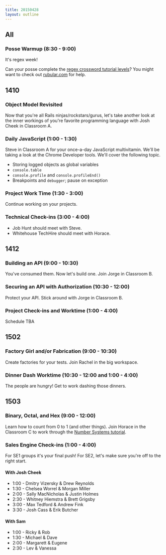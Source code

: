 ```yaml
---
title: 20150428
layout: outline
---
```


## All

### Posse Warmup (8:30 - 9:00)

It's regex week!

Can your posse complete the [regex crossword tutorial levels](http://regexcrossword.com/challenges/tutorial/puzzles/1)? You might want to check out [rubular.com](http://rubular.com/) for help.

## 1410

### Object Model Revisited

Now that you're all Rails ninjas/rockstars/gurus, let's take another look at the inner workings of you're favorite programming language with Josh Cheek in Classroom A.

### Daily JavaScript (1:00 - 1:30)

Steve in Classroom A for your once-a-day JavaScript multivitamin. We'll be taking a look at the Chrome Developer tools. We'll cover the following topic.

* Storing logged objects as global variables
* `console.table`
* `console.profile` and `console.profileEnd()`
* Breakpoints and `debugger`; pause on exception

### Project Work Time (1:30 - 3:00)

Continue working on your projects.

### Technical Check-ins (3:00 - 4:00)

* Job Hunt should meet with Steve.
* Whitehouse TechHire should meet with Horace.

## 1412

### Building an API (9:00 - 10:30)

You've consumed them. Now let's build one. Join Jorge in Classroom B.

### Securing an API with Authorization (10:30 - 12:00)

Protect your API. Stick around with Jorge in Classroom B.

### Project Check-ins and Worktime (1:00 - 4:00)

Schedule TBA

## 1502

### Factory Girl and/or Fabrication (9:00 - 10:30)

Create factories for your tests. Join Rachel in the big workspace.

### Dinner Dash Worktime (10:30 - 12:00 and 1:00 - 4:00)

The people are hungry! Get to work dashing those dinners.

## 1503

### Binary, Octal, and Hex (9:00 - 12:00)

Learn how to count from 0 to 1 (and other things). Join Horace in the Classroom C to work through
the [Number Systems tutorial](http://tutorials.jumpstartlab.com/academy/workshops/number_systems.html).

### Sales Engine Check-ins (1:00 - 4:00)

For SE1 groups it's your final push! For SE2, let's make sure you're off to the right start.

#### With Josh Cheek

* 1:00 - Dmitry Vizersky & Drew Reynolds
* 1:30 - Chelsea Worrel & Morgan Miller
* 2:00 - Sally MacNicholas & Justin Holmes
* 2:30 - Whitney Hiemstra & Brett Grigsby
* 3:00 - Max Tedford & Andrew Fink
* 3:30 - Josh Cass & Erik Butcher

#### With Sam

* 1:00 - Ricky & Rob
* 1:30 - Michael & Dave
* 2:00 - Margarett & Eugene
* 2:30 - Lev & Vanessa
